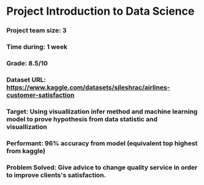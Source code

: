 # Project Introduction to Data Science
### Project team size: 3
### Time during: 1 week
### Grade: 8.5/10
### Dataset URL: https://www.kaggle.com/datasets/sjleshrac/airlines-customer-satisfaction
### Target: Using visuallization infer method and machine learning model to prove hypothesis from data statistic and visuallization
### Performant: 96% accuracy from model (equivalent top highest from kaggle)
### Problem Solved: Give advice to change quality service in order to improve clients's satisfaction.

